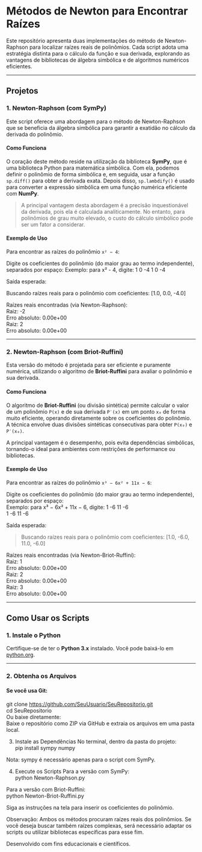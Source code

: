 # Métodos de Newton para Encontrar Raízes

Este repositório apresenta duas implementações do método de Newton-Raphson para localizar raízes reais de polinômios. Cada script adota uma estratégia distinta para o cálculo da função e sua derivada, explorando as vantagens de bibliotecas de álgebra simbólica e de algoritmos numéricos eficientes.

---

## Projetos

### 1. Newton-Raphson (com SymPy)

Este script oferece uma abordagem para o método de Newton-Raphson que se beneficia da álgebra simbólica para garantir a exatidão no cálculo da derivada do polinômio.

#### Como Funciona

O coração deste método reside na utilização da biblioteca **SymPy**, que é uma biblioteca Python para matemática simbólica. Com ela, podemos definir o polinômio de forma simbólica e, em seguida, usar a função `sp.diff()` para obter a derivada exata. Depois disso, `sp.lambdify()` é usado para converter a expressão simbólica em uma função numérica eficiente com **NumPy**.

> A principal vantagem desta abordagem é a precisão inquestionável da derivada, pois ela é calculada analiticamente. No entanto, para polinômios de grau muito elevado, o custo do cálculo simbólico pode ser um fator a considerar.

#### Exemplo de Uso

Para encontrar as raízes do polinômio `x² − 4`:

Digite os coeficientes do polinômio (do maior grau ao termo independente), separados por espaço:
Exemplo: para x² - 4, digite: 1 0 -4
1 0 -4

Saída esperada:

Buscando raízes reais para o polinômio com coeficientes: [1.0, 0.0, -4.0]  

Raízes reais encontradas (via Newton-Raphson):  
Raiz: -2  
Erro absoluto: 0.00e+00  
Raiz: 2  
Erro absoluto: 0.00e+00  

---

### 2. Newton-Raphson (com Briot-Ruffini)

Esta versão do método é projetada para ser eficiente e puramente numérica, utilizando o algoritmo de **Briot-Ruffini** para avaliar o polinômio e sua derivada.

#### Como Funciona

O algoritmo de **Briot-Ruffini** (ou divisão sintética) permite calcular o valor de um polinômio `P(x)` e de sua derivada `P′(x)` em um ponto `x₀` de forma muito eficiente, operando diretamente sobre os coeficientes do polinômio. A técnica envolve duas divisões sintéticas consecutivas para obter `P(x₀)` e `P′(x₀)`.

A principal vantagem é o desempenho, pois evita dependências simbólicas, tornando-o ideal para ambientes com restrições de performance ou bibliotecas.

#### Exemplo de Uso

Para encontrar as raízes do polinômio `x³ − 6x² + 11x − 6`:  

Digite os coeficientes do polinômio (do maior grau ao termo independente), separados por espaço:  
Exemplo: para x³ − 6x² + 11x − 6, digite: 1 -6 11 -6  
1 -6 11 -6  

Saída esperada:

> Buscando raízes reais para o polinômio com coeficientes: [1.0, -6.0, 11.0, -6.0]  

Raízes reais encontradas (via Newton-Briot-Ruffini):  
Raiz: 1  
Erro absoluto: 0.00e+00  
Raiz: 2  
Erro absoluto: 0.00e+00  
Raiz: 3  
Erro absoluto: 0.00e+00  

---

## Como Usar os Scripts

### 1. Instale o Python

Certifique-se de ter o **Python 3.x** instalado. Você pode baixá-lo em [python.org](https://www.python.org/).

---

### 2. Obtenha os Arquivos

#### Se você usa Git:

git clone https://github.com/SeuUsuario/SeuRepositorio.git  
cd SeuRepositorio  
Ou baixe diretamente:  
Baixe o repositório como ZIP via GitHub e extraia os arquivos em uma pasta local.

3. Instale as Dependências
No terminal, dentro da pasta do projeto:  
pip install sympy numpy  

Nota: sympy é necessário apenas para o script com SymPy.

4. Execute os Scripts
Para a versão com SymPy:  
python Newton-Raphson.py

Para a versão com Briot-Ruffini:  
python Newton-Briot-Ruffini.py

Siga as instruções na tela para inserir os coeficientes do polinômio.

Observação: Ambos os métodos procuram raízes reais dos polinômios. Se você deseja buscar também raízes complexas, será necessário adaptar os scripts ou utilizar bibliotecas específicas para esse fim.

Desenvolvido com fins educacionais e científicos.
